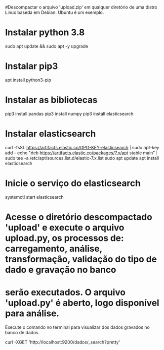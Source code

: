 #Descompactar o arquivo 'upload.zip' em qualquer diretório de uma distro Linux baseda em Debian. Ubuntu é um exemplo.

# Instalar python 3.8

sudo apt update &&
sudo apt -y upgrade

# Instalar pip3

apt install python3-pip

# Instalar as bibliotecas 

pip3 install pandas
pip3 install numpy
pip3 install elasticsearch

# Instalar elasticsearch
curl -fsSL https://artifacts.elastic.co/GPG-KEY-elasticsearch | sudo apt-key add -
echo "deb https://artifacts.elastic.co/packages/7.x/apt stable main" | sudo tee -a /etc/apt/sources.list.d/elastic-7.x.list
sudo apt update
apt install elasticsearch

# Inicie o serviço do elasticsearch

systemctl start elasticsearch

# Acesse o diretório  descompactado 'upload' e execute o arquivo upload.py, os processos de: carregamento, análise, transformação, validação do tipo de dado e gravação no banco
# serão executados. O arquivo 'upload.py' é aberto, logo disponível para análise.


Execute o comando no terminal para visualizar dos dados gravados no banco de dados.

curl -XGET 'http://localhost:9200/dados/_search?pretty'
